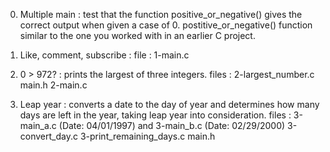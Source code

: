 0. Multiple main : test that the function positive_or_negative() gives the correct output when given a case of 0.
	postitive_or_negative() function similar to the one you worked with in an earlier C project.

1. Like, comment, subscribe :
	file : 1-main.c

2. 0 > 972? : prints the largest of three integers.
	files : 2-largest_number.c
		main.h
		2-main.c

3. Leap year : converts a date to the day of year and determines how many days are left in the year, taking leap year into consideration.
	files : 3-main_a.c (Date: 04/01/1997) and 3-main_b.c (Date: 02/29/2000)
		3-convert_day.c
		3-print_remaining_days.c
		main.h
